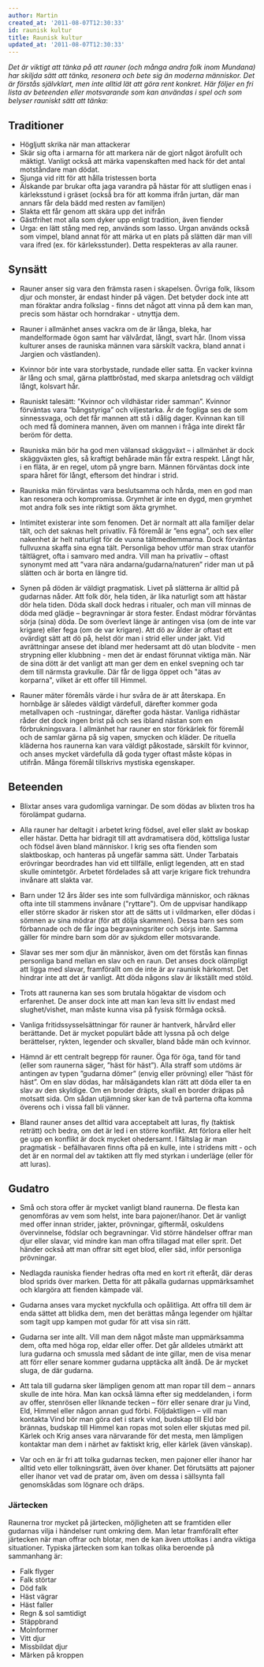 ```yaml
---
author: Martin
created_at: '2011-08-07T12:30:33'
id: raunisk kultur
title: Raunisk kultur
updated_at: '2011-08-07T12:30:33'
---
```

*Det är viktigt att tänka på att rauner (och många andra folk inom Mundana) har skiljda sätt att tänka, resonera och bete sig än moderna människor. Det är förstås självklart, men inte alltid lät att göra rent konkret. Här följer en fri lista av beteenden eller motsvarande som kan användas i spel och som belyser rauniskt sätt att tänka*:

## Traditioner

-   Högljutt skrika när man attackerar
-   Skär sig ofta i armarna för att markera när de gjort något ärofullt och mäktigt. Vanligt också att märka vapenskaften med hack för det antal motståndare man dödat.
-   Sjunga vid ritt för att hålla tristessen borta
-   Älskande par brukar ofta jaga varandra på hästar för att slutligen enas i kärleksstund i gräset (också bra för att komma ifrån jurtan, där man annars får dela bädd med resten av familjen)
-   Slakta ett får genom att skära upp det inifrån
-   Gästfrihet mot alla som dyker upp enligt tradition, även fiender
-   Urga: en lätt stång med rep, används som lasso. Urgan används också som vimpel, bland annat för att märka ut en plats på slätten där man vill vara ifred (ex. för kärleksstunder). Detta respekteras av alla rauner.

## Synsätt

-   Rauner anser sig vara den främsta rasen i skapelsen. Övriga folk, liksom djur och monster, är endast hinder på vägen. Det betyder dock inte att man föraktar andra folkslag - finns det något att vinna på dem kan man, precis som hästar och horndrakar - utnyttja dem.

<!-- -->

-   Rauner i allmänhet anses vackra om de är långa, bleka, har mandelformade ögon samt har välvårdat, långt, svart hår. (Inom vissa kulturer anses de rauniska männen vara särskilt vackra, bland annat i Jargien och västlanden).

<!-- -->

-   Kvinnor bör inte vara storbystade, rundade eller satta. En vacker kvinna är lång och smal, gärna plattbröstad, med skarpa anletsdrag och väldigt långt, kolsvart hår.

<!-- -->

-   Rauniskt talesätt: ”Kvinnor och vildhästar rider samman”. Kvinnor förväntas vara ”bångstyriga” och viljestarka. Är de fogliga ses de som sinnessvaga, och det får mannen att stå i dålig dager. Kvinnan kan till och med få dominera mannen, även om mannen i fråga inte direkt får beröm för detta.

<!-- -->

-   Rauniska män bör ha god men välansad skäggväxt – i allmänhet är dock skäggväxten gles, så kraftigt behårade män får extra respekt. Långt hår, i en fläta, är en regel, utom på yngre barn. Männen förväntas dock inte spara håret för långt, eftersom det hindrar i strid.

<!-- -->

-   Rauniska män förväntas vara beslutsamma och hårda, men en god man kan resonera och kompromissa. Grymhet är inte en dygd, men grymhet mot andra folk ses inte riktigt som äkta grymhet.

<!-- -->

-   Intimitet existerar inte som fenomen. Det är normalt att alla familjer delar tält, och det saknas helt privatliv. Få föremål är ”ens egna”, och sex eller nakenhet är helt naturligt för de vuxna tältmedlemmarna. Dock förväntas fullvuxna skaffa sina egna tält. Personliga behov utför man strax utanför tältlägret, ofta i samvaro med andra. Vill man ha privatliv – oftast synonymt med att ”vara nära andarna/gudarna/naturen” rider man ut på slätten och är borta en längre tid.

<!-- -->

-   Synen på döden är väldigt pragmatisk. Livet på slätterna är alltid på gudarnas nåder. Att folk dör, hela tiden, är lika naturligt som att hästar dör hela tiden. Döda skall dock hedras i ritualer, och man vill minnas de döda med glädje – begravningar är stora fester. Endast mödrar förväntas sörja (sina) döda. De som överlevt länge är antingen visa (om de inte var krigare) eller fega (om de var krigare). Att dö av ålder är oftast ett ovärdigt sätt att dö på, helst dör man i strid eller under jakt. Vid avrättningar ansese det ibland mer hedersamt att dö utan blodvite - men strypning eller klubbning - men det är endast förunnat viktiga män. När de sina dött är det vanligt att man ger dem en enkel svepning och tar dem till närmsta gravkulle. Där får de ligga öppet och "ätas av korparna", vilket är ett offer till Himmel.

<!-- -->

-   Rauner mäter föremåls värde i hur svåra de är att återskapa. En hornbåge är således väldigt värdefull, därefter kommer goda metallvapen och -rustningar, därefter goda hästar. Vanliga ridhästar råder det dock ingen brist på och ses ibland nästan som en förbrukningsvara. I allmänhet har rauner en stor förkärlek för föremål och de samlar gärna på sig vapen, smycken och kläder. De rituella kläderna hos raunerna kan vara väldigt påkostade, särskilt för kvinnor, och anses mycket värdefulla då goda tyger oftast måste köpas in utifrån. Många föremål tillskrivs mystiska egenskaper.

## Beteenden

-   Blixtar anses vara gudomliga varningar. De som dödas av blixten tros ha förolämpat gudarna.

<!-- -->

-   Alla rauner har deltagit i arbetet kring födsel, avel eller slakt av boskap eller hästar. Detta har bidragit till att avdramatisera död, köttsliga lustar och födsel även bland människor. I krig ses ofta fienden som slaktboskap, och hanteras på ungefär samma sätt. Under Tarbatais erövringar beordrades han vid ett tillfälle, enligt legenden, att en stad skulle omintetgör. Arbetet fördelades så att varje krigare fick trehundra invånare att slakta var.

<!-- -->

-   Barn under 12 års ålder ses inte som fullvärdiga människor, och räknas ofta inte till stammens invånare ("ryttare"). Om de uppvisar handikapp eller större skador är risken stor att de sätts ut i vildmarken, eller dödas i sömnen av sina mödrar (för att dölja skammen). Dessa barn ses som förbannade och de får inga begravningsriter och sörjs inte. Samma gäller för mindre barn som dör av sjukdom eller motsvarande.

<!-- -->

-   Slavar ses mer som djur än människor, även om det förstås kan finnas personliga band mellan en slav och en raun. Det anses dock olämpligt att ligga med slavar, framförallt om de inte är av raunisk härkomst. Det hindrar inte att det är vanligt. Att döda någons slav är likställt med stöld.

<!-- -->

-   Trots att raunerna kan ses som brutala högaktar de visdom och erfarenhet. De anser dock inte att man kan leva sitt liv endast med slughet/vishet, man måste kunna visa på fysisk förmåga också.

<!-- -->

-   Vanliga fritidssysselsättningar för rauner är hantverk, hårvård eller berättande. Det är mycket populärt både att lyssna på och delge berättelser, rykten, legender och skvaller, bland både män och kvinnor.

<!-- -->

-   Hämnd är ett centralt begrepp för rauner. Öga för öga, tand för tand (eller som raunerna säger, ”häst för häst”). Alla straff som utdöms är antingen av typen ”gudarna dömer” (envig eller prövning) eller ”häst för häst”. Om en slav dödas, har målsägandets klan rätt att döda eller ta en slav av den skyldige. Om en broder dräpts, skall en border dräpas på motsatt sida. Om sådan utjämning sker kan de två parterna ofta komma överens och i vissa fall bli vänner.

<!-- -->

-   Bland rauner anses det alltid vara acceptabelt att luras, fly (taktisk reträtt) och bedra, om det är led i en större konflikt. Att förlora eller helt ge upp en konflikt är dock mycket ohedersamt. I fältslag är man pragmatisk - befälhavaren finns ofta på en kulle, inte i stridens mitt - och det är en normal del av taktiken att fly med styrkan i underläge (eller för att luras).

## Gudatro

-   Små och stora offer är mycket vanligt bland raunerna. De flesta kan genomföras av vem som helst, inte bara pajoner/ihanor. Det är vanligt med offer innan strider, jakter, prövningar, giftermål, oskuldens övervinnelse, födslar och begravningar. Vid större händelser offrar man djur eller slavar, vid mindre kan man offra tillagad mat eller sprit. Det händer också att man offrar sitt eget blod, eller säd, inför personliga prövningar.

<!-- -->

-   Nedlagda rauniska fiender hedras ofta med en kort rit efteråt, där deras blod sprids över marken. Detta för att påkalla gudarnas uppmärksamhet och klargöra att fienden kämpade väl.

<!-- -->

-   Gudarna anses vara mycket nyckfulla och opålitliga. Att offra till dem är enda sättet att blidka dem, men det berättas många legender om hjältar som tagit upp kampen mot gudar för att visa sin rätt.

<!-- -->

-   Gudarna ser inte allt. Vill man dem något måste man uppmärksamma dem, ofta med höga rop, eldar eller offer. Det går alldeles utmärkt att lura gudarna och smussla med sådant de inte gillar, men de visa menar att förr eller senare kommer gudarna upptäcka allt ändå. De är mycket sluga, de där gudarna.

<!-- -->

-   Att tala till gudarna sker lämpligen genom att man ropar till dem – annars skulle de inte höra. Man kan också lämna efter sig meddelanden, i form av offer, stenrösen eller liknande tecken – förr eller senare drar ju Vind, Eld, Himmel eller någon annan gud förbi. Följdaktligen – vill man kontakta Vind bör man göra det i stark vind, budskap till Eld bör brännas, budskap till Himmel kan ropas mot solen eller skjutas med pil. Kärlek och Krig anses vara närvarande för det mesta, men lämpligen kontaktar man dem i närhet av faktiskt krig, eller kärlek (även vänskap).

<!-- -->

-   Var och en är fri att tolka gudarnas tecken, men pajoner eller ihanor har alltid veto eller tolkningsrätt, även över khaner. Det förutsätts att pajoner eller ihanor vet vad de pratar om, även om dessa i sällsynta fall genomskådas som lögnare och dräps.

### Järtecken

Raunerna tror mycket på järtecken, möjligheten att se framtiden eller gudarnas vilja i händelser runt omkring dem. Man letar framförallt efter järtecken när man offrar och blotar, men de kan även uttolkas i andra viktiga situationer. Typiska järtecken som kan tolkas olika beroende på sammanhang är:

-   Falk flyger
-   Falk störtar
-   Död falk
-   Häst vägrar
-   Häst faller
-   Regn & sol samtidigt
-   Stäppbrand
-   Molnformer
-   Vitt djur
-   Missbildat djur
-   Märken på kroppen